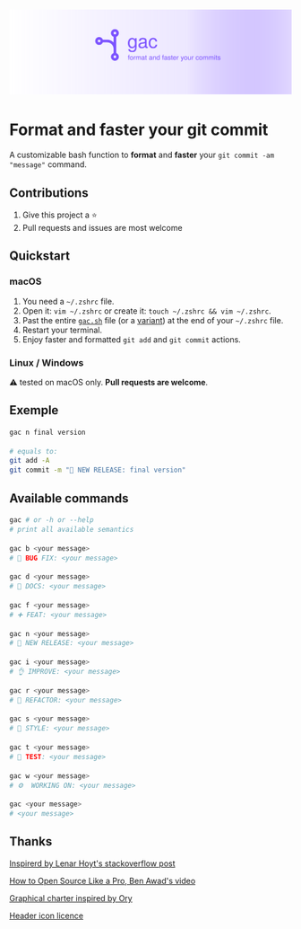 <h1 align="center"><img src="static/gac.svg" alt="ORY Keto - Open Source & Cloud Native Access Control Server"></h1>

# Format and faster your git commit

A customizable bash function to **format** and **faster** your `git commit -am "message"` command.

## Contributions

1. Give this project a ⭐️
2. Pull requests and issues are most welcome

## Quickstart

### macOS

1. You need a `~/.zshrc` file.
2. Open it: `vim ~/.zshrc` or create it: `touch ~/.zshrc && vim ~/.zshrc`.
3. Past the entire [`gac.sh`](gac.sh) file (or a [variant](variant)) at the end of your `~/.zshrc` file.
4. Restart your terminal.
5. Enjoy faster and formatted `git add` and `git commit` actions.

### Linux / Windows

⚠️ tested on macOS only. **Pull requests are welcome**.

## Exemple

```bash
gac n final version

# equals to:
git add -A
git commit -m "🚀 NEW RELEASE: final version"
```

## Available commands

```bash
gac # or -h or --help
# print all available semantics

gac b <your message>
# 🐛 BUG FIX: <your message>

gac d <your message>
# 📖 DOCS: <your message>

gac f <your message>
# ➕ FEAT: <your message>

gac n <your message>
# 🚀 NEW RELEASE: <your message>

gac i <your message>
# 👌 IMPROVE: <your message>

gac r <your message>
# 🔧 REFACTOR: <your message>

gac s <your message>
# 🎨 STYLE: <your message>

gac t <your message>
# 🧪 TEST: <your message>

gac w <your message>
# ⚙️  WORKING ON: <your message>

gac <your message>
# <your message>
```

## Thanks

[Inspirerd by Lenar Hoyt's stackoverflow post](https://stackoverflow.com/a/45612441/11692562)

[How to Open Source Like a Pro, Ben Awad's video](https://youtu.be/MT6M_sqAuZo?t=467)

[Graphical charter inspired by Ory](https://github.com/ory)

[Header icon licence](https://icons8.com/license)

<!-- GitHub About Description
One simple command to format and faster your git add and git commit actions.
-->
